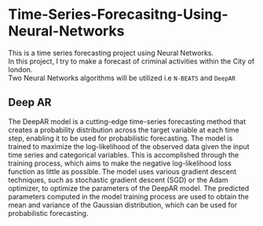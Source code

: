 # Time-Series-Forecasitng-Using-Neural-Networks
This is a time series forecasting project using Neural Networks. <br>In this project, I try to make a forecast of criminal activities within the City of london. <br>Two Neural Networks algorithms will be utilized i.e `N-BEATS` and `DeepAR`

<h2>Deep AR</h2>
<p>The DeepAR model is a cutting-edge time-series forecasting method that creates a probability distribution across the target variable at each time step, enabling it to be used for probabilistic forecasting. The model is trained to maximize the log-likelihood of the observed data given the input time series and categorical variables. This is accomplished through the training process, which aims to make the negative log-likelihood loss function as little as possible. The model uses various gradient descent techniques, such as stochastic gradient descent (SGD) or the Adam optimizer, to optimize the parameters of the DeepAR model. The predicted parameters computed in the model training process are used to obtain the mean and variance of the Gaussian distribution, which can be used for probabilistic forecasting.</p>

